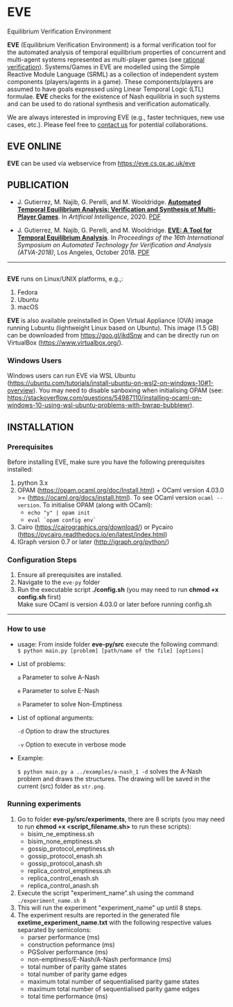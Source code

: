 # EVE
Equilibrium Verification Environment

__EVE__ (Equilibrium Verification Environment) is a formal verification tool for the automated analysis of temporal equilibrium properties of concurrent and multi-agent systems represented as multi-player games (see [rational verification](https://link.springer.com/article/10.1007/s10489-021-02658-y)). Systems/Games in EVE are modelled using the Simple Reactive Module Language (SRML) as a collection of independent system components (players/agents in a game). These components/players are assumed to have goals expressed using Linear Temporal Logic (LTL) formulae. __EVE__ checks for the existence of Nash equilibria in such systems and can be used to do rational synthesis and verification automatically.

We are always interested in improving EVE (e.g., faster techniques, new use cases, etc.). Please feel free to [contact us](mailto:m.najib@hw.ac.uk) for potential collaborations.

## EVE ONLINE
__EVE__ can be used via webservice from https://eve.cs.ox.ac.uk/eve

## PUBLICATION
- J. Gutierrez, M. Najib, G. Perelli, and M. Wooldridge. [__Automated Temporal Equilibrium Analysis: Verification and Synthesis of Multi-Player Games__](https://doi.org/10.1016/j.artint.2020.103353). In *Artificial Intelligence*, 2020. [PDF](aij20.pdf)

- J. Gutierrez, M. Najib, G. Perelli, and M. Wooldridge. [__EVE: A Tool for Temporal Equilibrium Analysis__](https://doi.org/10.1007/978-3-030-01090-4_35). In *Proceedings of the 16th International Symposium on Automated Technology for Verification and Analysis (ATVA-2018)*, Los Angeles, October 2018. [PDF](atva18.pdf)
***

## 
__EVE__ runs on Linux/UNIX platforms, e.g.,:
1. Fedora
2. Ubuntu
3. macOS

__EVE__ is also available preinstalled in Open Virtual Appliance (OVA) image running Lubuntu (lightweight Linux based on Ubuntu). This image (1.5 GB) can be downloaded from https://goo.gl/ikdSnw and can be directly run on VirtualBox (https://www.virtualbox.org/).

### Windows Users
Windows users can run EVE via WSL Ubuntu (https://ubuntu.com/tutorials/install-ubuntu-on-wsl2-on-windows-10#1-overview). You may need to disable sanboxing when initialising OPAM (see: https://stackoverflow.com/questions/54987110/installing-ocaml-on-windows-10-using-wsl-ubuntu-problems-with-bwrap-bubblewr).

## INSTALLATION

### Prerequisites
Before installing EVE, make sure you have the following prerequisites installed:
1. python 3.x
2. OPAM  (https://opam.ocaml.org/doc/Install.html) + OCaml version 4.03.0 >= (https://ocaml.org/docs/install.html). To see OCaml version `ocaml --version`.
   To initialise OPAM (along with OCaml):
   	- `echo "y" | opam init`
	- ``eval `opam config env` ``		
4. Cairo (https://cairographics.org/download/) or Pycairo (https://pycairo.readthedocs.io/en/latest/index.html)
5. IGraph version 0.7 or later (http://igraph.org/python/)

### Configuration Steps
1. Ensure all prerequisites are installed.
2. Navigate to the `eve-py` folder
3. Run the executable script **./config.sh** (you may need to run **chmod +x config.sh** first)  
   Make sure OCaml is version 4.03.0 or later before running config.sh
   
***   

### How to use
- usage:
From inside folder **eve-py/src** execute the following command:
` $ python main.py [problem] [path/name of the file] [options]`

- List of problems:
   
   `a` 	 Parameter to solve A-Nash
   
   `e` 	 Parameter to solve E-Nash
   
   `n` 	 Parameter to solve Non-Emptiness
   
- List of optional arguments:
   
   `-d`	 Option to draw the structures
   
   `-v` Option to execute in verbose mode

- Example:

   `$ python main.py a ../examples/a-nash_1 -d` solves the A-Nash problem and draws the structures. The drawing will be saved in the current (src) folder as `str.png`.
   
### Running experiments
1. Go to folder **eve-py/src/experiments**, there are 8 scripts (you may need to run **chmod +x <script_filename.sh>** to run these scripts):
	+ bisim_ne_emptiness.sh
	+ bisim_none_emptiness.sh
	+ gossip_protocol_emptiness.sh
	+ gossip_protocol_enash.sh
	+ gossip_protocol_anash.sh
	+ replica_control_emptiness.sh
	+ replica_control_enash.sh
	+ replica_control_anash.sh
2. Execute the script "experiment_name".sh using the command `./experiment_name.sh 8`
3. This will run the experiment "experiment_name" up until 8 steps.
4. The experiment results are reported in the generated file **exetime_experiment_name.txt** with the following respective values separated by semicolons:
	+ parser performance (ms)
	+ construction peformance (ms)
	+ PGSolver performance (ms)
	+ non-emptiness/E-Nash/A-Nash performance (ms)
	+ total number of parity game states
	+ total number of parity game edges
	+ maximum total number of sequentialised parity game states
	+ maximum total number of sequentialised parity game edges
	+ total time performance (ms)
